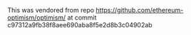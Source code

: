This was vendored from repo https://github.com/ethereum-optimism/optimism/ at commit c97312a9fb38f8aee690aba8f5e2d8b3c04902ab